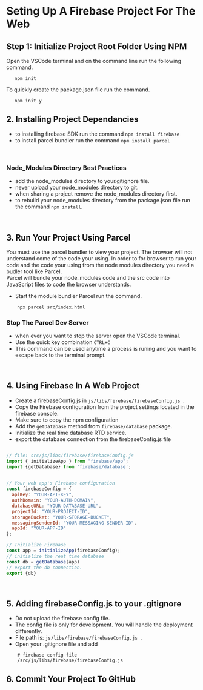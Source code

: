 # Seting Up A Firebase Project For The Web

## Step 1: Initialize Project Root Folder Using NPM
Open the VSCode terminal and on the command line run the following command.
```npm
   npm init
```
To quickly create the package.json file run the command.
```npm
   npm init y
```
 
## 2. Installing Project Dependancies
- to installing firebase SDK run the command ``` npm install firebase ```
- to install parcel bundler run the command ``` npm install parcel ```

<br> 

### Node_Modules Directory Best Practices
- add the node_modules directory to your.gitignore file.
- never upload your node_modules directory to git.
- when sharing a project remove the node_modules directory first.
- to rebuild your node_modules directory from the package.json file run the command ``` npm install ```.


<br> 

## 3. Run Your Project Using Parcel
You must use the parcel bundler to view your project. The browser will not understand come of the code your using. In order to for browser to run your code and the code your using from the node modules directory you need a budler tool like Parcel.  
Parcel will bundle your node_modules code and the src code into JavaScript files to code the browser understands.
- Start the module bundler Parcel run the command.
```bash
    npx parcel src/index.html
```

### Stop The Parcel Dev Server
- when ever you want to stop the server open the VSCode terminal.
- Use the quick key combination ```CTRL+C```
- This command can be used anytime a process is runing and you want to escape back to the terminal prompt.
 
 <br> 



## 4. Using Firebase In A Web Project
- Create a firebaseConfig.js in ```js/libs/firebase/firebaseConfig.js ```. 
- Copy the Firebase configuration from the project settings located in the firebase console.
- Make sure to copy the npm configuration
- Add the ```getDatabase``` method from ```firebase/database``` package.
- Initialize the real time database RTD service.
- export the database connection from the firebaseConfig.js file
 
 

```javascript

// file: src/js/libs/firebase/firebaseConfig.js
import { initializeApp } from "firebase/app";
import {getDatabase} from 'firebase/database';
 

// Your web app's Firebase configuration
const firebaseConfig = {
  apiKey: "YOUR-API-KEY",
  authDomain: "YOUR-AUTH-DOMAIN",
  databaseURL: "YOUR-DATABASE-URL",
  projectId: "YOUR-PROJECT-ID",
  storageBucket: "YOUR-STORAGE-BUCKET",
  messagingSenderId: "YOUR-MESSAGING-SENDER-ID",
  appId: "YOUR-APP-ID"
};

// Initialize Firebase
const app = initializeApp(firebaseConfig);
// initialize the reat time database
const db = getDatabase(app)
// export the db connection.
export {db}

```
<br> 

## 5. Adding firebaseConfig.js to your .gitignore
- Do not upload the firebase config file.
- The config file is only for development. You will handle the deployment differently.
- File path is: ```js/libs/firebase/firebaseConfig.js ```. 
- Open your .gitignore file and add
```.gitignore
    # firebase config file
    /src/js/libs/firebase/firebaseConfig.js
```

## 6. Commit Your Project To GitHub
